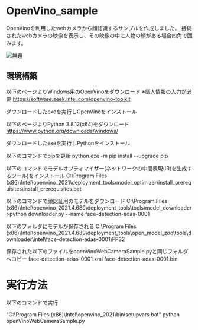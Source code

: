 # OpenVino_sample

OpenVinoを利用したwebカメラから顔認識するサンプルを作成しました。
接続されたwebカメラの映像を表示し、その映像の中に人物の顔がある場合四角で囲みます。

![無題](https://user-images.githubusercontent.com/4074863/133164268-2284c697-1415-4d0f-80cd-3f3db5609738.png)

## 環境構築

以下のページよりWindows用のOpenVinoをダウンロード
※個人情報の入力が必要
https://software.seek.intel.com/openvino-toolkit

ダウンロードしたexeを実行しOpenVinoをインストール

以下のページよりPython 3.8.12(x64)をダウンロード
https://www.python.org/downloads/windows/

ダウンロードしたexeを実行しPythonをインストール

以下のコマンドでpipを更新
python.exe -m pip install --upgrade pip

以下のコマンドでモデルオプティマイザー(ネットワークの中間表現(IR)を生成するツール)をインストール
C:\Program Files (x86)\Intel\openvino_2021\deployment_tools\model_optimizer\install_prerequisites\install_prerequisites.bat

以下のコマンドで顔認証用のモデルをダウンロード
C:\Program Files (x86)\Intel\openvino_2021.4.689\deployment_tools\tools\model_downloader>python downloader.py --name face-detection-adas-0001

以下のフォルダにモデルが保存される
C:\Program Files (x86)\Intel\openvino_2021.4.689\deployment_tools\open_model_zoo\tools\downloader\intel\face-detection-adas-0001\FP32

保存された以下のファイルをopenVinoWebCameraSample.pyと同じフォルダへコピー
face-detection-adas-0001.xml
face-detection-adas-0001.bin

# 実行方法

以下のコマンドで実行

"C:\Program Files (x86)\Intel\openvino_2021\bin\setupvars.bat"
python openVinoWebCameraSample.py
